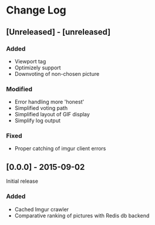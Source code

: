 # Change Log

## [Unreleased] - [unreleased]

### Added
- Viewport tag
- Optimizely support
- Downvoting of non-chosen picture

### Modified
- Error handling more 'honest'
- Simplified voting path
- Simplified layout of GIF display
- Simplify log output

### Fixed
- Proper catching of imgur client errors

## [0.0.0] - 2015-09-02
Initial release

### Added
- Cached Imgur crawler
- Comparative ranking of pictures with Redis db backend

